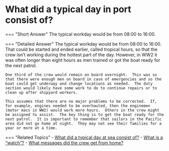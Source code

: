 # What did a typical day in port consist of?


=== "Short Answer"
    The typical workday would be from 08:00 to 16:00.

=== "Detailed Answer"
    The typical workday would be from 08:00 to 16:00.  That could be started and ended earlier, called tropical hours, so that the crew isn’t working during the hottest part of the day.  However, in WW2 it was often longer than eight hours as men trained or got the boat ready for the next patrol.

    One third of the crew would remain on board overnight.  This was so that there were enough men on board in case of emergencies and so the boat could get underway and change locations as needed.  The duty section would likely have some work to do to continue repairs or to clean up after shipyard workers.

    This assumes that there are no major problems to be corrected.  If, for example, engines needed to be overhauled, then the enginemen (motor macs in WW2) would work more hours.  Others in the crew might be assigned to assist.  The key thing is to get the boat ready for the next patrol.  It is important to remember that sailors in the Pacific area did not go home at night.  They may not see their families for a year or more at a time.

=== "Related Topics"
    - [What did a typical day at sea consist of?](./what-did-a-typical-day-at-sea-consist-of.md)
    - [What is a “watch”?](./what-is-a-watch.md)
    - [What messages did the crew get from home?](./what-messages-did-the-crew-get-from-home.md)
